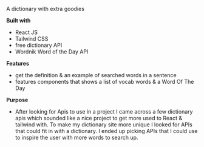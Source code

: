 A dictionary with extra goodies

**Built with**
- React JS
- Tailwind CSS
- free dictionary API
- Wordnik Word of the Day API

**Features**
- get the definition & an example of searched words in a sentence
- features components that shows a list of vocab words & a Word Of The Day

**Purpose**
- After looking for Apis to use in a project I came across a few dictionary apis which sounded like a nice project to get more used to React & tailwind with. To make my dictionary site more unique I looked for APIs that could fit in with a dictionary. I ended up picking APIs that I could use to inspire the user with more words to search up.